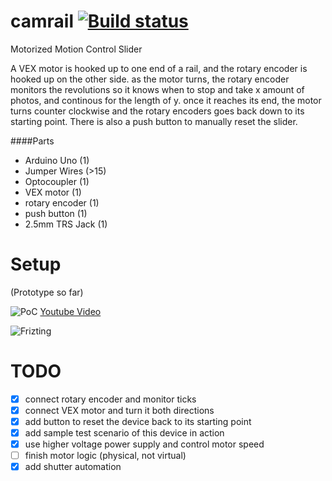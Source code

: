 # camrail [![Build status](https://api.travis-ci.org/Vikaton/camrail.svg?branch=master)](https://travis-ci.org/Vikaton/camrail)
Motorized Motion Control Slider

A VEX motor is hooked up to one end of a rail, and the rotary encoder is hooked up on the other side. as the motor turns, the rotary encoder monitors the revolutions so it knows when to stop and take x amount of photos, and continous for the length of y. once it reaches its end, the motor turns counter clockwise and the rotary encoders goes back down to its starting point. There is also a push button to manually reset the slider.

####Parts

- Arduino Uno (1)
- Jumper Wires (>15)
- Optocoupler (1)
- VEX motor (1)
- rotary encoder (1)
- push button (1)
- 2.5mm TRS Jack (1)

# Setup
(Prototype so far)

![PoC](https://j.gifs.com/VO5GKM.gif) [Youtube Video](https://www.youtube.com/watch?v=Rjd7jY60sRE&feature=youtu.be)

![Frizting](http://i.imgur.com/L8Fay1x.png)

# TODO
- [x] connect rotary encoder and monitor ticks
- [x] connect VEX motor and turn it both directions
- [x] add button to reset the device back to its starting point
- [x] add sample test scenario of this device in action
- [x] use higher voltage power supply and control motor speed
- [ ] finish motor logic (physical, not virtual)
- [x] add shutter automation
